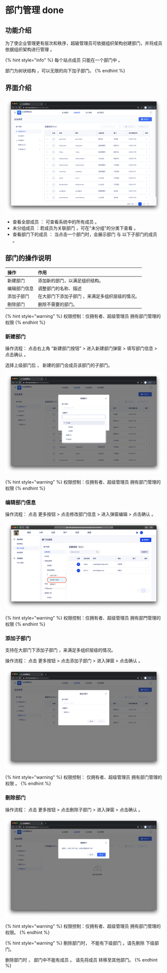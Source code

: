 # 部门管理 done

## 功能介绍

为了使企业管理更有层次和秩序，超級管理员可依据组织架构创建部门，并将成员依据组织架构进行管理 。 

{% hint style="info" %}
每个站点成员 只能在一个部门中 。

部门为树状结构 ，可以无限的向下加子部门。
{% endhint %}

## 界面介绍

![](../../../.gitbook/assets/ying-mu-jie-tu-20201117-xia-wu-2.40.08.png)

* 查看全部成员  ： 可查看系统中的所有成员 。
* 未分组成员 ：若成员为关联部门 ，可在"未分组"的分类下查看 。‌
* 查看部门下的成员 ： 当点击一个部门时，会展示部门 与 以下子部门的成员 。

## 部门的操作说明

| 操作 | 作用 |
| :--- | :--- |
| 新建部门 | 添加新的部门，以满足组织结构。 |
| 编辑部门信息 | 调整部门的名称、描述 |
| 添加子部门 | 在大部门下添加子部门 ，来满足多组织层级的情况。 |
| 刪除部门 | 删除不需要的部门。 |

{% hint style="warning" %}
权限控制：仅拥有者、超级管理员 拥有部门管理的权限
{% endhint %}

### 

### 新建部门

操作流程： 点击右上角 “新建部门按钮”  &gt;  进入新建部门弹窗  &gt;  填写部门信息  &gt;  点击确认 。

选择上级部门后 ， 新建的部门会成员该部门的子部门。 

![](../../../.gitbook/assets/ying-mu-jie-tu-20201117-xia-wu-2.41.36.png)

{% hint style="warning" %}
权限控制：仅拥有者、超级管理员 拥有部门管理的权限
{% endhint %}



### 编辑部门信息

操作流程： 点击 更多按钮 &gt;  点击修改部门信息 &gt; 进入弹窗编辑 &gt; 点击确认 。

![](../../../.gitbook/assets/ying-mu-jie-tu-20200703-xia-wu-1.47.12.png)

{% hint style="warning" %}
权限控制：仅拥有者、超级管理员 拥有部門管理的权限
{% endhint %}

### 

### 添加子部门

支持在大部门下添加子部门 ，来满足多组织层级的情况。

操作流程： 点击 更多按钮 &gt;  点击添加子部门 &gt; 进入弹窗 &gt; 点击确认 。

![](../../../.gitbook/assets/ying-mu-jie-tu-20201117-xia-wu-2.48.12.png)

{% hint style="warning" %}
权限控制： 仅拥有者、超级管理员 拥有部门管理的权限 。
{% endhint %}

### 

### 刪除部门

操作流程： 点击 更多按钮 &gt;  点击刪除子部门 &gt; 进入弹窗 &gt; 点击确认 。

![](../../../.gitbook/assets/ying-mu-jie-tu-20201117-xia-wu-2.49.49.png)

{% hint style="warning" %}
权限控制：仅拥有者、超级管理员 拥有部门管理的权限。
{% endhint %}

{% hint style="warning" %}
刪除部门时， 不能有下级部门 。请先刪除 下级部门。

删除部门时 ， 部门中不能有成员 。 请先将成员 转移至其他部门。
{% endhint %}









